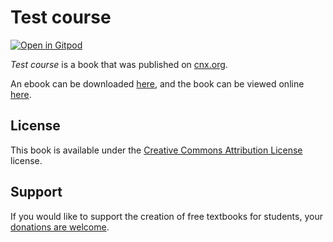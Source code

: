 # Test course

[![Open in Gitpod](https://gitpod.io/button/open-in-gitpod.svg)](https://gitpod.io/from-referrer/)

_Test course_ is a book that was published on [cnx.org](https://cnx.org/).

An ebook can be downloaded [here](https://github.com/cnx-user-books/cnxbook-test-course/releases/latest), and the book can be viewed online [here](https://github.com/cnx-user-books/cnxbook-test-course/releases/latest).

## License
This book is available under the [Creative Commons Attribution License](./LICENSE) license.

## Support
If you would like to support the creation of free textbooks for students, your [donations are welcome](https://riceconnect.rice.edu/donation/support-openstax-banner).
